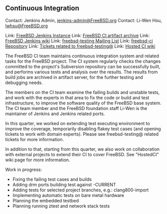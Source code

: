 ## Continuous Integration ##

Contact: Jenkins Admin, <jenkins-admin@FreeBSD.org>
Contact: Li-Wen Hsu, <lwhsu@FreeBSD.org>

Link: [FreeBSD Jenkins Instance](https://ci.FreeBSD.org)
Link: [FreeBSD CI artifact archive](https://artifact.ci.FreeBSD.org/)
Link: [FreeBSD Jenkins wiki](https://wiki.freebsd.org/Jenkins)
Link: [freebsd-testing Mailing List](https://lists.FreeBSD.org/mailman/listinfo/freebsd-testing)
Link: [freebsd-ci Repository](https://github.com/freebsd/freebsd-ci)
Link: [Tickets related to freebsd-testing@](https://preview.tinyurl.com/y9maauwg)
Link: [Hosted CI wiki](https://wiki.freebsd.org/HostedCI)

The FreeBSD CI team maintains continuous integration system and related tasks
for the FreeBSD project.  The CI system regularly checks the changes committed
to the project's Subversion repository can be successfully built, and performs
various tests and analysis over the results.  The results from build jobs are
archived in artifact server, for the further testing and debugging needs.

The members on the CI team examine the failing builds and unstable tests, and
work with the experts in that area to fix the code or build and test
infrastructure, to improve the software quality of the FreeBSD base system.
The CI team member and the FreeBSD foundation staff Li-Wen is the maintainer of
Jenkins and Jenkins related ports.

In this quarter, we worked on extending test executing environment to improve
the coverage, temporarily disabling flakey test cases (and opening tickets to
work with domain experts).  Please see freebsd-testing@ related tickets for
more information.

In addition to that, starting from this quarter, we also work on collaboration
with external projects to extend their CI to cover FreeBSD.  See "HostedCI"
wiki page for more information.

Work in progress:
  * Fixing the failing test cases and builds
  * Adding drm ports building test against -CURRENT
  * Adding tests for selected project branches, e.g.: clang800-import
  * Implementing automatic tests on bare metal hardware
  * Planning the embedded testbed
  * Planning running ztest and network stack tests
